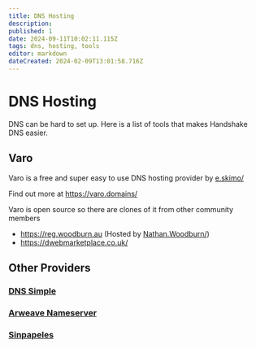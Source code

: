 ```yaml
---
title: DNS Hosting
description: 
published: 1
date: 2024-09-11T10:02:11.115Z
tags: dns, hosting, tools
editor: markdown
dateCreated: 2024-02-09T13:01:58.716Z
---
```


# DNS Hosting

DNS can be hard to set up. Here is a list of tools that makes Handshake DNS easier.


## Varo
Varo is a free and super easy to  use DNS hosting provider by [e.skimo/](https://e.skimo)

Find out more at https://varo.domains/

Varo is open source so there are clones of it from other community members
- https://reg.woodburn.au (Hosted by [Nathan.Woodburn/](/directors/nathanwoodburn))
- https://dwebmarketplace.co.uk/



## Other Providers

### [DNS Simple](https://dnsimple.com/)

### [Arweave Nameserver](https://nameserver.arweave.dev/)

### [Sinpapeles](/sinpapeles)

